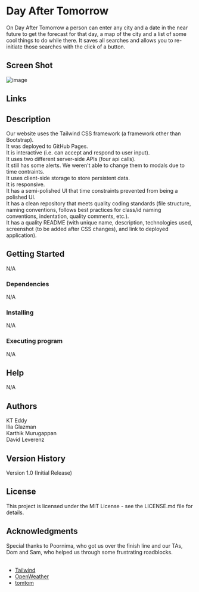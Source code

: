# Day After Tomorrow
On Day After Tomorrow a person can enter any city and a date in the near future to get the forecast for that day, a map of the city and a list of some cool things to do while there.  It saves all searches and allows you to re-initiate those searches with the click of a button.<br>
## Screen Shot
![image](https://github.com/david-leverenz/day-after-tomorrow/assets/131185593/d954949f-d682-4696-bb3c-f80501cc7994)

## Links


## Description
Our website uses the Tailwind CSS framework (a framework other than Bootstrap).<br>
It was deployed to GitHub Pages.<br>
It is interactive (i.e. can accept and respond to user input).<br>
It uses two different server-side APIs (four api calls).<br>
It still has some alerts.  We weren't able to change them to modals due to time contraints.<br>
It uses client-side storage to store persistent data.<br>
It is responsive.<br>
It has a semi-polished UI that time constraints prevented from being a polished UI.<br>
It has a clean repository that meets quality coding standards (file structure, naming conventions, follows best practices for class/id naming conventions, indentation, quality comments, etc.).<br>
It has a quality README (with unique name, description, technologies used, screenshot (to be added after CSS changes), and link to deployed application).<br>
## Getting Started
N/A<br>
### Dependencies
N/A<br>
### Installing
N/A<br>
### Executing program
N/A<br>
## Help
N/A<br>
## Authors
KT Eddy<br>
Ilia Glazman<br>
Karthik Murugappan<br>
David Leverenz<br>
## Version History
Version 1.0 (Initial Release)<br>
## License
This project is licensed under the MIT License - see the LICENSE.md file for details.<br>
## Acknowledgments
Special thanks to Poornima, who got us over the finish line and our TAs, Dom and Sam,
 who helped us through some frustrating roadblocks.<br><br>
* [Tailwind](https://tailwindcss.com/)
* [OpenWeather](https://openweathermap.org/api)
* [tomtom](https://www.tomtom.com/)
